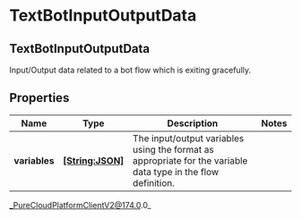 # TextBotInputOutputData

## TextBotInputOutputData
Input/Output data related to a bot flow which is exiting gracefully.

## Properties

|Name | Type | Description | Notes|
|------------ | ------------- | ------------- | -------------|
| **variables** | [**[String:JSON]**](JSON) | The input/output variables using the format as appropriate for the variable data type in the flow definition. | |



_PureCloudPlatformClientV2@174.0.0_
